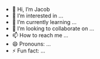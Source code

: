 - 👋 Hi, I’m Jacob
- 👀 I’m interested in ...
- 🌱 I’m currently learning ...
- 💞️ I’m looking to collaborate on ...
- 📫 How to reach me ...
- 😄 Pronouns: ...
- ⚡ Fun fact: ...

<!---
jeinando/jeinando is a ✨ special ✨ repository because its `README.md` (this file) appears on your GitHub profile.
You can click the Preview link to take a look at your changes.
--->
